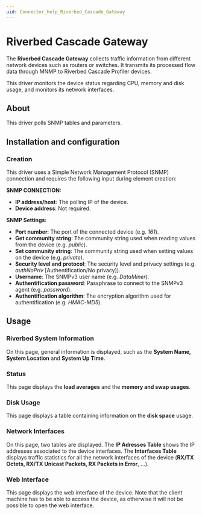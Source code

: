```yaml
---
uid: Connector_help_Riverbed_Cascade_Gateway
---
```


# Riverbed Cascade Gateway

The **Riverbed Cascade Gateway** collects traffic information from different network devices such as routers or switches. It transmits its processed flow data through MNMP to Riverbed Cascade Profiler devices.

This driver monitors the device status regarding CPU, memory and disk usage, and monitors its network interfaces.

## About

This driver polls SNMP tables and parameters.

## Installation and configuration

### Creation

This driver uses a Simple Network Management Protocol (SNMP) connection and requires the following input during element creation:

**SNMP CONNECTION:**

- **IP address/host**: The polling IP of the device.
- **Device address**: Not required.

**SNMP Settings:**

- **Port number**: The port of the connected device (e.g. *161*).
- **Get community string**: The community string used when reading values from the device (e.g. *public*).
- **Set community string**: The community string used when setting values on the device (e.g. *private*).
- **Security level and protocol**: The security level and privacy settings (e.g. *authNoPriv* \[Authentification/No privacy\]).
- **Username**: The SNMPv3 user name (e.g. *DataMiner*).
- **Authentification password**: Passphrase to connect to the SNMPv3 agent (e.g. *password*).
- **Authentification algorithm**: The encryption algorithm used for authentification (e.g. *HMAC-MD5*).

## Usage

### Riverbed System Information

On this page, general information is displayed, such as the **System Name, System Location** and **System Up Time**.

### Status

This page displays the **load averages** and the **memory and swap usages**.

### Disk Usage

This page displays a table containing information on the **disk space** usage.

### Network Interfaces

On this page, two tables are displayed. The **IP Adresses Table** shows the IP addresses associated to the device interfaces. The **Interfaces Table** displays traffic statistics for all the network interfaces of the device (**RX/TX Octets, RX/TX Unicast Packets, RX Packets in Error**, ...).

### Web Interface

This page displays the web interface of the device. Note that the client machine has to be able to access the device, as otherwise it will not be possible to open the web interface.
